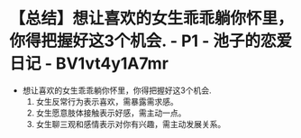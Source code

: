 # 【总结】想让喜欢的女生乖乖躺你怀里，你得把握好这3个机会. - P1 - 池子的恋爱日记 - BV1vt4y1A7mr

-   想让喜欢的女生乖乖躺你怀里，你得把握好这3个机会.
    1.  女生反常行为表示喜欢，需暴露需求感。
    2.  女生愿意肢体接触表示好感，需主动一点。
    3.  女生聊三观和感情表示对你有兴趣，需主动发展关系。